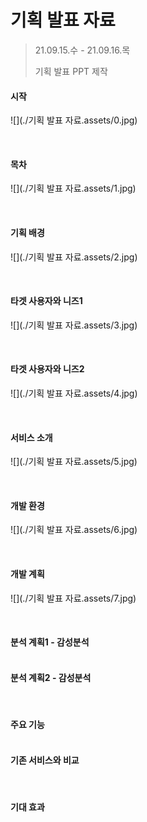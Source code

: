 # 기획 발표 자료

> 21.09.15.수 - 21.09.16.목
>
> 기획 발표 PPT 제작



#### 시작

![](./기획 발표 자료.assets/0.jpg)

<br>

#### 목차

![](./기획 발표 자료.assets/1.jpg)

<br>

#### 기획 배경

![](./기획 발표 자료.assets/2.jpg)

<br>

#### 타겟 사용자와 니즈1

![](./기획 발표 자료.assets/3.jpg)

<br>

#### 타겟 사용자와 니즈2

![](./기획 발표 자료.assets/4.jpg)

<br>

#### 서비스 소개

![](./기획 발표 자료.assets/5.jpg)

<br>

#### 개발 환경

![](./기획 발표 자료.assets/6.jpg)

<br>

#### 개발 계획

![](./기획 발표 자료.assets/7.jpg)

<br>

#### 분석 계획1 - 감성분석

#### <br>분석 계획2 - 감성분석

<br>

#### 주요 기능

#### <br>기존 서비스와 비교

<br>

#### 기대 효과